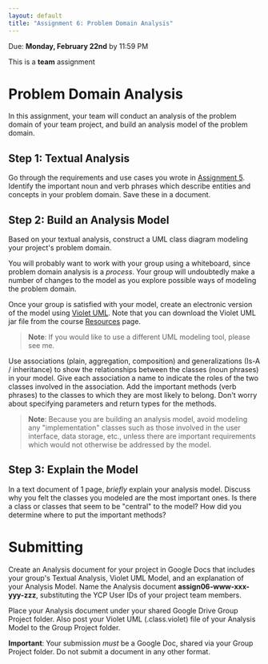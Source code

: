```yaml
---
layout: default
title: "Assignment 6: Problem Domain Analysis"
---
```


Due: **Monday, February 22nd** by 11:59 PM

This is a **team** assignment

Problem Domain Analysis
=======================

In this assignment, your team will conduct an analysis of the problem domain of your team project, and build an analysis model of the problem domain.

Step 1: Textual Analysis
------------------------

Go through the requirements and use cases you wrote in [Assignment 5](assign05.html). Identify the important noun and verb phrases which describe entities and concepts in your problem domain.  Save these in a document.

Step 2: Build an Analysis Model
-------------------------------

Based on your textual analysis, construct a UML class diagram modeling your project's problem domain.

You will probably want to work with your group using a whiteboard, since problem domain analysis is a *process*.  Your group will undoubtedly make a number of changes to the model as you explore possible ways of modeling the problem domain.

Once your group is satisfied with your model, create an electronic version of the model using [Violet UML](http://alexdp.free.fr/violetumleditor/page.php).  Note that you can download the Violet UML jar file from the course [Resources](../resources/index.html) page.

> **Note**: If you would like to use a different UML modeling tool, please see me.

Use associations (plain, aggregation, composition) and generalizations (Is-A / inheritance) to show the relationships between the classes (noun phrases) in your model. Give each association a name to indicate the roles of the two classes involved in the association. Add the important methods (verb phrases) to the classes to which they are most likely to belong. Don't worry about specifying parameters and return types for the methods.

> **Note**: Because you are building an analysis model, avoid modeling any "implementation" classes such as those involved in the user interface, data storage, etc., unless there are important requirements which would not otherwise be addressed by the model.

Step 3: Explain the Model
-------------------------

In a text document of 1 page, *briefly* explain your analysis model. Discuss why you felt the classes you modeled are the most important ones. Is there a class or classes that seem to be "central" to the model? How did you determine where to put the important methods?

Submitting
==========

Create an Analysis document for your project in Google Docs that includes your group's Textual Analysis, Violet UML Model, and an explanation of your Analysis Model.  Name the Analysis document **assign06-www-xxx-yyy-zzz**, substituting the YCP User IDs of your project team members.

Place your Analysis document under your shared Google Drive Group Project folder.  Also post your Violet UML (.class.violet) file of your Analysis Model to the Group Project folder.

<div class="callout">
<b>Important</b>: Your submission <i>must</i> be a Google Doc, shared via your Group Project folder.
Do not submit a document in any other format.
</div>

<!-- vim:set wrap: ­-->
<!-- vim:set linebreak: -->
<!-- vim:set nolist: -->
